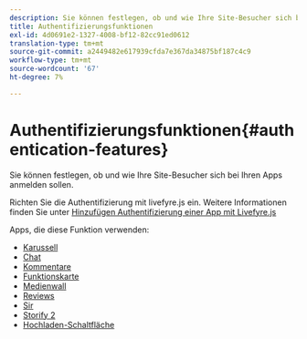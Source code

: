 ```yaml
---
description: Sie können festlegen, ob und wie Ihre Site-Besucher sich bei Ihren Apps anmelden sollen.
title: Authentifizierungsfunktionen
exl-id: 4d0691e2-1327-4008-bf12-82cc91ed0612
translation-type: tm+mt
source-git-commit: a2449482e617939cfda7e367da34875bf187c4c9
workflow-type: tm+mt
source-wordcount: '67'
ht-degree: 7%

---
```


# Authentifizierungsfunktionen{#authentication-features}

Sie können festlegen, ob und wie Ihre Site-Besucher sich bei Ihren Apps anmelden sollen.

Richten Sie die Authentifizierung mit livefyre.js ein. Weitere Informationen finden Sie unter [Hinzufügen Authentifizierung einer App mit Livefyre.js](/help/implementation/c-getting-started/c-implementation-process/c-using-livefyre.js-to-create-customize-and-use-apps-on-your-site.md)

Apps, die diese Funktion verwenden:

* [Karussell](../c-about-apps/c-carousel-app/c-carousel-app.md#c_carousel_app)
* [Chat](../c-about-apps/c-chat-app/c-chat-app.md#c_chat_app)
* [Kommentare](/help/using/c-about-apps/c-comments/c-comments.md)
* [Funktionskarte](../c-about-apps/c-feature-card-app/c-feature-card-app.md#c_feature_card_app)
* [Medienwall](../c-about-apps/c-media-wall-app/c-media-wall-app.md#c_media_wall_app)
* [Reviews](../c-about-apps/c-reviews-app/c-reviews-app.md#c_reviews_app)
* [Sir](../c-about-apps/c-sidenotes-app/c-sidenotes-app.md#c_sidenotes_app)
* [Storify 2](../c-about-apps/c-storify2/c-storify2.md#c_storify2)
* [Hochladen-Schaltfläche](../c-about-apps/c-upload-button-app/c-upload-button-app.md#c_upload_button_app)

